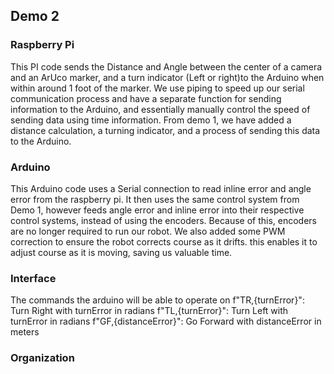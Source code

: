 ## Demo 2



### Raspberry Pi
This PI code sends the Distance and Angle between the center of a camera and an ArUco marker, and a turn indicator (Left or right)to the Arduino when within around 1 foot of the marker. We use piping to speed up our serial communication process and have a separate function for sending information to the Arduino, and essentially manually control the speed of sending data using time information. From demo 1, we have added a distance calculation, a turning indicator, and a process of sending this data to the Arduino.

### Arduino
This Arduino code uses a Serial connection to read inline error and angle error from the raspberry pi. It then uses the same control system from Demo 1, however feeds angle error and inline error into their respective control systems, instead of using the encoders. Because of this, encoders are no longer required to run our robot. We also added some PWM correction to ensure the robot corrects course as it drifts. this enables it to adjust course as it is moving, saving us valuable time. 

### Interface
The commands the arduino will be able to operate on
    f"TR,{turnError}": Turn Right with turnError in radians 
    f"TL,{turnError}": Turn Left with turnError in radians
    f"GF,{distanceError}": Go Forward with distanceError in meters

### Organization


